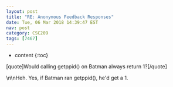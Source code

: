 ```yaml
---
layout: post
title: "RE: Anonymous Feedback Responses"
date: Tue, 06 Mar 2018 14:39:47 EST
nav: post
category: CSC209
tags: [7467]
---
```


* content
{:toc}

[quote]Would calling getppid() on Batman always return 1?[/quote]
<!-- more -->
<p>\n\nHeh. Yes, if Batman ran getppid(), he'd get a 1.</p>
